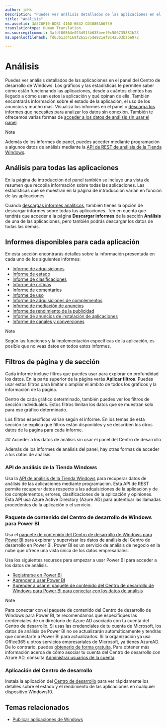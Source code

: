 ```yaml
---
author: jnHs
Description: "Puedes ver análisis detallados de las aplicaciones en el panel del Centro de desarrollo de Windows."
title: "Análisis"
ms.assetid: 3A3C6F10-0DB1-416D-B632-CD388EA66759
translationtype: Human Translation
ms.sourcegitcommit: 3afdf00864e023d913b635beef0c506735881b23
ms.openlocfilehash: fd03b13d4169f265575de921ef9c42303babe972

---
```


# Análisis

Puedes ver análisis detallados de las aplicaciones en el panel del Centro de desarrollo de Windows. Los gráficos y las estadísticas te permiten saber cómo están funcionando las aplicaciones, desde a cuántos clientes has llegado a cómo usan estos la aplicación y qué opinan de ella. También encontrarás información sobre el estado de la aplicación, el uso de los anuncios y mucho más. Visualiza los informes en el panel o [descarga los informes que necesites](download-analytic-reports.md) para analizar los datos sin conexión. También te ofrecemos varias formas de [acceder a los datos de análisis sin usar el panel](#no-dashboard).

> [!NOTE]
> Además de los informes de panel, puedes acceder mediante programación a algunos datos de análisis mediante la [API de REST de análisis de la Tienda Windows](../monetize/access-analytics-data-using-windows-store-services.md).

## Análisis para todas las aplicaciones

En la página de introducción del panel también se incluye una vista de resumen que recopila información sobre todas las aplicaciones. Las estadísticas que se muestran en la página de introducción varían en función de las aplicaciones.

Cuando [descargas informes analíticos](download-analytic-reports.md), también tienes la opción de descargar informes sobre todas tus aplicaciones. Ten en cuenta que tendrás que acceder a la página **Descargar informes** de la sección **Análisis** de una de las aplicaciones, pero también podrás descargar los datos de todas las demás.

## Informes disponibles para cada aplicación

En esta sección encontrarás detalles sobre la información presentada en cada uno de los siguientes informes:

-   [Informe de adquisiciones](acquisitions-report.md)
-   [Informe de estado](health-report.md)
-   [Informe de clasificaciones](ratings-report.md)
-   [Informe de críticas](reviews-report.md)
-   [Informe de comentarios](feedback-report.md)
-   [Informe de uso](usage-report.md)
-   [Informe de adquisiciones de complementos](add-on-acquisitions-report.md)
-   [Informe de mediación de anuncios](ad-mediation-report.md)
-   [Informe de rendimiento de la publicidad](advertising-performance-report.md)
-   [Informe de anuncios de instalación de aplicaciones](app-install-ads-reports.md)
-   [Informe de canales y conversiones](channels-and-conversions-report.md)

> [!NOTE]
> Según las funciones y la implementación específicas de la aplicación, es posible que no veas datos en todos estos informes.

## Filtros de página y de sección

Cada informe incluye filtros que puedes usar para explorar en profundidad los datos. En la parte superior de la página verás **Aplicar filtros**. Puedes usar estos filtros para limitar o ampliar el ámbito de todos los gráficos y la información de la página.

Dentro de cada gráfico determinado, también puedes ver los filtros de sección individuales. Estos filtros limitan los datos que se muestran solo para ese gráfico determinado.

Los filtros específicos varían según el informe. En los temas de esta sección se explica qué filtros están disponibles y se describen los otros datos de la página para cada informe.

<span id="no-dashboard"/>
## Acceder a los datos de análisis sin usar el panel del Centro de desarrollo

Además de los informes de análisis del panel, hay otras formas de acceder a los datos de análisis.

### API de análisis de la Tienda Windows

Usa la [API de análisis de la Tienda Windows](../monetize/access-analytics-data-using-windows-store-services.md) para recuperar datos de análisis de las aplicaciones mediante programación. Esta API de REST permite recuperar datos respecto a las adquisiciones de la aplicación y de los complementos, errores, clasificaciones de la aplicación y opiniones. Esta API usa Azure Active Directory (Azure AD) para autenticar las llamadas procedentes de la aplicación o el servicio.

### Paquete de contenido del Centro de desarrollo de Windows para Power BI

Usa el [paquete de contenido del Centro de desarrollo de Windows para Power BI](https://powerbi.microsoft.com/documentation/powerbi-content-pack-windows-dev-center/) para explorar y supervisar los datos de análisis del Centro de desarrollo en Power BI. Power BI es un servicio de análisis de negocio en la nube que ofrece una vista única de los datos empresariales.

Usa los siguientes recursos para empezar a usar Power BI para acceder a los datos de análisis.

* [Registrarse en Power BI](https://powerbi.microsoft.com/documentation/powerbi-service-self-service-signup-for-power-bi/)
* [Aprender a usar Power BI](https://powerbi.microsoft.com/guided-learning/)
* [Aprender a usar el paquete de contenido del Centro de desarrollo de Windows para Power BI para conectar con los datos de análisis](https://powerbi.microsoft.com/documentation/powerbi-content-pack-windows-dev-center/)

> [!NOTE]
> Para conectar con el paquete de contenido del Centro de desarrollo de Windows para Power BI, te recomendamos que especifiques las credenciales de un directorio de Azure AD asociado con tu cuenta del Centro de desarrollo. Si usas las credenciales de tu cuenta de Microsoft, los datos de análisis de Power BI no se actualizarán automáticamente y tendrás que conectarte a Power BI para actualizarlos. Si la organización ya usa Office365 u otros servicios empresariales de Microsoft, ya tienes AzureAD. De lo contrario, puedes [obtenerlo de forma gratuita](http://go.microsoft.com/fwlink/p/?LinkId=703757). Para obtener más información acerca de cómo asociar tu cuenta del Centro de desarrollo con Azure AD, consulta [Administrar usuarios de la cuenta](manage-account-users.md).

### Aplicación del Centro de desarrollo

Instala la aplicación del [Centro de desarrollo](https://www.microsoft.com/store/apps/dev-center/9nblggh4r5ws) para ver rápidamente los detalles sobre el estado y el rendimiento de las aplicaciones en cualquier dispositivo Windows10. 

## Temas relacionados
- [Publicar aplicaciones de Windows](index.md)



<!--HONumber=Aug16_HO3-->


